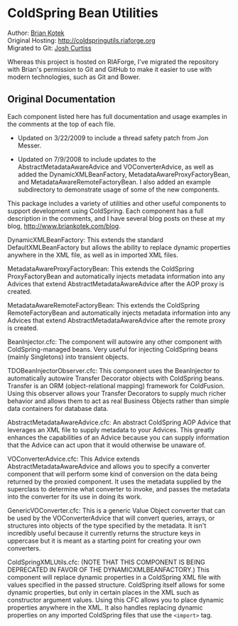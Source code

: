 # ColdSpring Bean Utilities #

Author: [Brian Kotek](http://www.briankotek.com/blog)  
Original Hosting: <http://coldspringutils.riaforge.org>  
Migrated to Git: [Josh Curtiss](http://www.crankybit.com)  

Whereas this project is hosted on RIAForge, I've migrated the repository with Brian's permission to Git and GitHub to make it easier to use with modern technologies, such as Git and Bower. 

## Original Documentation ##

Each component listed here has full documentation and usage examples in the comments at the top of each file.

* Updated on 3/22/2009 to include a thread safety patch from Jon Messer.

* Updated on 7/9/2008 to include updates to the AbstractMetadataAwareAdvice and VOConverterAdvice, as well as added the DynamicXMLBeanFactory, MetadataAwareProxyFactoryBean, and MetadataAwareRemoteFactoryBean. I also added an example subdirectory to demonstrate usage of some of the new components.

This package includes a variety of utilities and other useful components to support development using ColdSpring. Each component has a full description in the comments, and I have several blog posts on these at my blog, <http://www.briankotek.com/blog>.

DynamicXMLBeanFactory: This extends the standard DefaultXMLBeanFactory but allows the ability to replace dynamic properties anywhere in the XML file, as well as in imported XML files.

MetadataAwareProxyFactoryBean: This extends the ColdSpring ProxyFactoryBean and automatically injects metadata information into any Advices that extend AbstractMetadataAwareAdvice after the AOP proxy is created.

MetadataAwareRemoteFactoryBean: This extends the ColdSpring RemoteFactoryBean and automatically injects metadata information into any Advices that extend AbstractMetadataAwareAdvice after the remote proxy is created.

BeanInjector.cfc: The component will autowire any other component with ColdSpring-managed beans. Very useful for injecting ColdSpring beans (mainly Singletons) into transient objects.

TDOBeanInjectorObserver.cfc: This component uses the BeanInjector to automatically autowire Transfer Decorator objects with ColdSpring beans. Transfer is an ORM (object-relational mapping) framework for ColdFusion. Using this observer allows your Transfer Decorators to supply much richer behavior and allows them to act as real Business Objects rather than simple data containers for database data.

AbstractMetadataAwareAdvice.cfc: An abstract ColdSpring AOP Advice that leverages an XML file to supply metadata to your Advices. This greatly enhances the capabilities of an Advice because you can supply information that the Advice can act upon that it would otherwise be unaware of.

VOConverterAdvice.cfc: This Advice extends AbstractMetadataAwareAdvice and allows you to specify a converter component that will perform some kind of conversion on the data being returned by the proxied component. It uses the metadata supplied by the superclass to determine what converter to invoke, and passes the metadata into the converter for its use in doing its work.

GenericVOConverter.cfc: This is a generic Value Object converter that can be used by the VOConverterAdvice that will convert queries, arrays, or structures into objects of the type specified by the metadata. It isn't incredibly useful because it currently returns the structure keys in uppercase but it is meant as a starting point for creating your own converters.

ColdSpringXMLUtils.cfc: 
(NOTE THAT THIS COMPONENT IS BEING DEPRECATED IN FAVOR OF THE DYNAMICXMLBEANFACTORY.) 
This component will replace dynamic properties in a ColdSpring XML file with values specified in the passed structure. ColdSpring itself allows for some dynamic properties, but only in certain places in the XML such as constructor argument values. Using this CFC allows you to place dynamic properties anywhere in the XML. It also handles replacing dynamic properties on any imported ColdSpring files that use the `<import>` tag.
